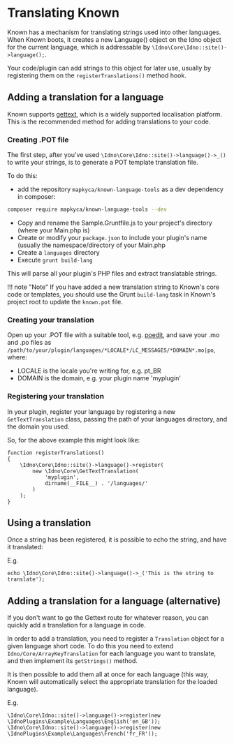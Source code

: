 # Translating Known

Known has a mechanism for translating strings used into other languages. When Known boots, 
it creates a new Language() object on the Idno object for the current language, which is addressable 
by ```\Idno\Core\Idno::site()->language();```.

Your code/plugin can add strings to this object for later use, usually by registering them on the ```registerTranslations()``` 
method hook.

## Adding a translation for a language

Known supports [gettext](https://en.wikipedia.org/wiki/Gettext), which is a widely supported localisation platform. This is the recommended method for adding 
translations to your code.

### Creating .POT file

The first step, after you've used ```\Idno\Core\Idno::site()->language()->_()``` to write your strings, is to generate a POT template 
translation file. 

To do this:

* add the repository ``` mapkyca/known-language-tools ``` as a dev dependency in composer:

```bash
composer require mapkyca/known-language-tools --dev
```

* Copy and rename the Sample.Gruntfile.js to your project's directory (where your Main.php is)
* Create or modify your ```package.json``` to include your plugin's name (usually the namespace/directory of your Main.php
* Create a ```languages``` directory
* Execute ``` grunt build-lang ```

This will parse all your plugin's PHP files and extract translatable strings.

!!! note "Note"
    If you have added a new translation string to Known's core code or templates, you should use the Grunt ```build-lang``` task in Known's project root to update the ```known.pot``` file.


### Creating your translation

Open up your .POT file with a suitable tool, e.g. [poedit](https://poedit.net/), and save your .mo and .po files as 
```/path/to/your/plugin/languages/*LOCALE*/LC_MESSAGES/*DOMAIN*.mo|po```, where:

* LOCALE is the locale you're writing for, e.g. pt_BR
* DOMAIN is the domain, e.g. your plugin name 'myplugin'

### Registering your translation

In your plugin, register your language by registering a new ```GetTextTranslation``` class, passing the path of your languages directory, and the domain you used.

So, for the above example this might look like:

```
function registerTranslations() 
{
    \Idno\Core\Idno::site()->language()->register(
        new \Idno\Core\GetTextTranslation(
            'myplugin',
            dirname(__FILE__) . '/languages/'
        )
    );   
}
```


## Using a translation

Once a string has been registered, it is possible to echo the string, and have it translated:

E.g.

```
echo \Idno\Core\Idno::site()->language()->_('This is the string to translate');
```


## Adding a translation for a language (alternative)

If you don't want to go the Gettext route for whatever reason, you can quickly add a translation for a language in code.

In order to add a translation, you need to register a ```Translation``` object for a given language short code. To do this you need to extend ```Idno/Core/ArrayKeyTranslation``` for each language you want to translate, and then implement its ```getStrings()``` method.

It is then possible to add them all at once for each language (this way, Known will automatically select the appropriate translation for the loaded language).

E.g.

```
\Idno\Core\Idno::site()->language()->register(new \IdnoPlugins\Example\Languages\English('en_GB'));
\Idno\Core\Idno::site()->language()->register(new \IdnoPlugins\Example\Languages\French('fr_FR'));
```
